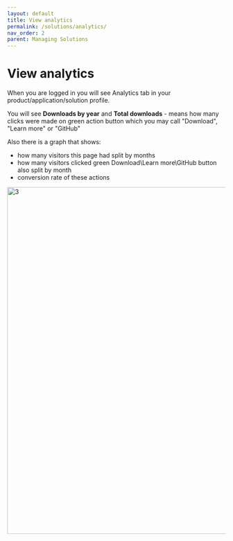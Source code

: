 ```yaml
---
layout: default
title: View analytics
permalink: /solutions/analytics/
nav_order: 2
parent: Managing Solutions
---
```


# View analytics

When you are logged in you will see Analytics tab in your product/application/solution profile.

You will see **Downloads by year** and **Total downloads** - means how many clicks were made on green action button which you may call "Download", "Learn more" or "GitHub" 

Also there is a graph that shows:

- how many visitors this page had split by months
- how many visitors clicked green Download\Learn more\GitHub button also split by month
- conversion rate of these actions

<img width="800" alt="3" src="assets/images/solutions/1.png">